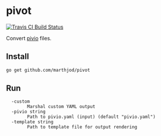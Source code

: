 # pivot

[![Travis CI Build Status](https://travis-ci.org/marthjod/pivot.svg?branch=master)](https://travis-ci.org/marthjod/pivot)

Convert [pivio](https://github.com/pivio/) files.

## Install

```bash
go get github.com/marthjod/pivot
```

## Run

```
  -custom
    	Marshal custom YAML output
  -pivio string
    	Path to pivio.yaml (input) (default "pivio.yaml")
  -template string
    	Path to template file for output rendering
```

